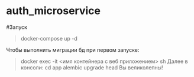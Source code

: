 # auth_microservice

#Запуск
> docker-compose up -d

Чтобы выполнить миграции бд при первом запуске:
> docker exec -it <имя контейнера с веб приложением> sh
Далее в консоли:
> cd app
> alembic upgrade head
Вы великолепны!
